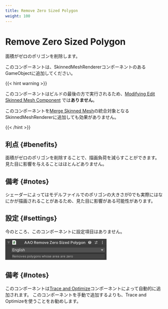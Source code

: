 ```yaml
---
title: Remove Zero Sized Polygon
weight: 100
---
```


# Remove Zero Sized Polygon

面積がゼロのポリゴンを削除します。

このコンポーネントは、SkinnedMeshRendererコンポーネントのあるGameObjectに追加してください。

{{< hint warning >}}

このコンポーネントはビルドの最後の方で実行されるため、[Modifying Edit Skinned Mesh Component](../../component-kind/edit-skinned-mesh-components#modifying-component) では**ありません**。

このコンポーネントを[Merge Skinned Mesh](../merge-skinned-mesh)の統合対象となるSkinnedMeshRendererに追加しても効果がありません。

{{< /hint >}}

## 利点 {#benefits}

面積がゼロのポリゴンを削除することで、描画負荷を減らすことができます。
見た目に影響を与えることはほとんどありません。

## 備考 {#notes}

シェーダーによってはモデルファイルでのポリゴンの大きさが0でも実際にはなにかが描画されることがあるため、見た目に影響がある可能性があります。

## 設定 {#settings}

今のところ、このコンポーネントに設定項目はありません。

![component.png](component.png)

## 備考 {#notes}

このコンポーネントは[Trace and Optimize](../trace-and-optimize)コンポーネントによって自動的に追加されます。
このコンポーネントを手動で追加するよりも、Trace and Optimizeを使うことをお勧めします。
